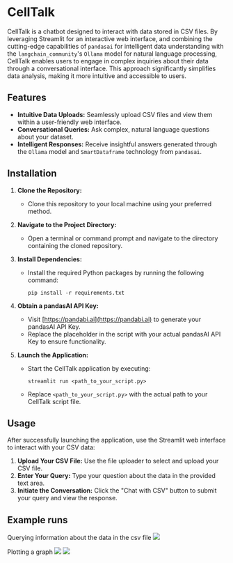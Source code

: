 # CellTalk

CellTalk is a chatbot designed to interact with data stored in CSV files. By leveraging Streamlit for an interactive web interface, and combining the cutting-edge capabilities of `pandasai` for intelligent data understanding with the `langchain_community`'s `Ollama` model for natural language processing, CellTalk enables users to engage in complex inquiries about their data through a conversational interface. This approach significantly simplifies data analysis, making it more intuitive and accessible to users.

## Features

- **Intuitive Data Uploads:** Seamlessly upload CSV files and view them within a user-friendly web interface.
- **Conversational Queries:** Ask complex, natural language questions about your dataset.
- **Intelligent Responses:** Receive insightful answers generated through the `Ollama` model and `SmartDataframe` technology from `pandasai`.

## Installation

1. **Clone the Repository:**
   - Clone this repository to your local machine using your preferred method.

2. **Navigate to the Project Directory:**
   - Open a terminal or command prompt and navigate to the directory containing the cloned repository.

3. **Install Dependencies:**
   - Install the required Python packages by running the following command:
     ```
     pip install -r requirements.txt
     ```

4. **Obtain a pandasAI API Key:**
   - Visit [https://pandabi.ai](https://pandabi.ai) to generate your pandasAI API Key.
   - Replace the placeholder in the script with your actual pandasAI API Key to ensure functionality.

5. **Launch the Application:**
   - Start the CellTalk application by executing:
     ```
     streamlit run <path_to_your_script.py>
     ```
   - Replace `<path_to_your_script.py>` with the actual path to your CellTalk script file.

## Usage

After successfully launching the application, use the Streamlit web interface to interact with your CSV data:

1. **Upload Your CSV File:** Use the file uploader to select and upload your CSV file.
2. **Enter Your Query:** Type your question about the data in the provided text area.
3. **Initiate the Conversation:** Click the "Chat with CSV" button to submit your query and view the response.

## Example runs
Querying information about the data in the csv file
<img src= "https://github.com/ryantangmj/CSV-Chatbot/assets/110431837/f9e07b9b-69a1-4ecd-9039-648717ce8618"/>

Plotting a graph 
<img src = "https://github.com/ryantangmj/CSV-Chatbot/assets/110431837/8a1746db-a9e9-4507-a9be-5a3d5150c3dc" />
<img src = "https://github.com/ryantangmj/CSV-Chatbot/assets/110431837/ecd66377-b200-47ab-b2a1-6d7fee6dce30" />
